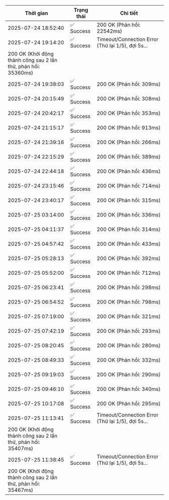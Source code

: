 | Thời gian | Trạng thái | Chi tiết |
|---|---|---|
| 2025-07-24 18:52:40 | ✅ Success | 200 OK (Phản hồi: 22542ms) |
| 2025-07-24 19:14:20 | ✅ Success | Timeout/Connection Error (Thử lại 1/5), đợi 5s...
200 OK (Khởi động thành công sau 2 lần thử, phản hồi: 35360ms) |
| 2025-07-24 19:38:03 | ✅ Success | 200 OK (Phản hồi: 309ms) |
| 2025-07-24 20:15:49 | ✅ Success | 200 OK (Phản hồi: 308ms) |
| 2025-07-24 20:42:17 | ✅ Success | 200 OK (Phản hồi: 353ms) |
| 2025-07-24 21:15:17 | ✅ Success | 200 OK (Phản hồi: 913ms) |
| 2025-07-24 21:39:16 | ✅ Success | 200 OK (Phản hồi: 266ms) |
| 2025-07-24 22:15:29 | ✅ Success | 200 OK (Phản hồi: 389ms) |
| 2025-07-24 22:44:18 | ✅ Success | 200 OK (Phản hồi: 436ms) |
| 2025-07-24 23:15:46 | ✅ Success | 200 OK (Phản hồi: 714ms) |
| 2025-07-24 23:40:17 | ✅ Success | 200 OK (Phản hồi: 315ms) |
| 2025-07-25 03:14:00 | ✅ Success | 200 OK (Phản hồi: 336ms) |
| 2025-07-25 04:11:37 | ✅ Success | 200 OK (Phản hồi: 314ms) |
| 2025-07-25 04:57:42 | ✅ Success | 200 OK (Phản hồi: 433ms) |
| 2025-07-25 05:28:13 | ✅ Success | 200 OK (Phản hồi: 392ms) |
| 2025-07-25 05:52:00 | ✅ Success | 200 OK (Phản hồi: 712ms) |
| 2025-07-25 06:23:41 | ✅ Success | 200 OK (Phản hồi: 298ms) |
| 2025-07-25 06:54:52 | ✅ Success | 200 OK (Phản hồi: 798ms) |
| 2025-07-25 07:19:00 | ✅ Success | 200 OK (Phản hồi: 321ms) |
| 2025-07-25 07:42:19 | ✅ Success | 200 OK (Phản hồi: 293ms) |
| 2025-07-25 08:20:45 | ✅ Success | 200 OK (Phản hồi: 280ms) |
| 2025-07-25 08:49:33 | ✅ Success | 200 OK (Phản hồi: 332ms) |
| 2025-07-25 09:19:03 | ✅ Success | 200 OK (Phản hồi: 290ms) |
| 2025-07-25 09:46:10 | ✅ Success | 200 OK (Phản hồi: 340ms) |
| 2025-07-25 10:17:08 | ✅ Success | 200 OK (Phản hồi: 295ms) |
| 2025-07-25 11:13:41 | ✅ Success | Timeout/Connection Error (Thử lại 1/5), đợi 5s...
200 OK (Khởi động thành công sau 2 lần thử, phản hồi: 35407ms) |
| 2025-07-25 11:38:45 | ✅ Success | Timeout/Connection Error (Thử lại 1/5), đợi 5s...
200 OK (Khởi động thành công sau 2 lần thử, phản hồi: 35467ms) |
